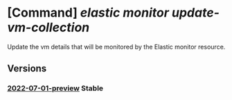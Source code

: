 # [Command] _elastic monitor update-vm-collection_

Update the vm details that will be monitored by the Elastic monitor                                resource.

## Versions

### [2022-07-01-preview](/Resources/mgmt-plane/L3N1YnNjcmlwdGlvbnMve30vcmVzb3VyY2Vncm91cHMve30vcHJvdmlkZXJzL21pY3Jvc29mdC5lbGFzdGljL21vbml0b3JzL3t9L3ZtY29sbGVjdGlvbnVwZGF0ZQ==/2022-07-01-preview.xml) **Stable**

<!-- mgmt-plane /subscriptions/{}/resourcegroups/{}/providers/microsoft.elastic/monitors/{}/vmcollectionupdate 2022-07-01-preview -->
